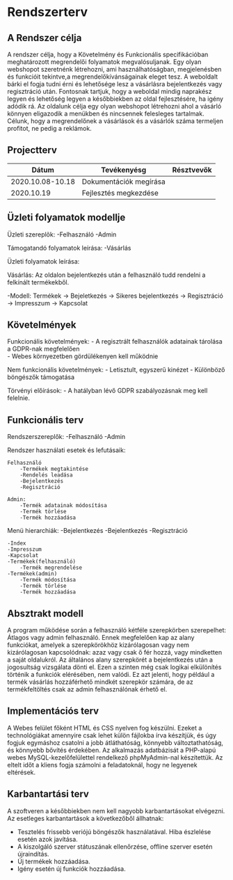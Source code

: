 # Rendszerterv
## A Rendszer célja
A rendszer célja, hogy a Követelmény és Funkcionális specifikációban meghatározott megrendelői folyamatok megvalósuljanak. Egy olyan webshopot szeretnénk létrehozni, ami használhatóságban, megjelenésben és funkcióit tekintve,a megrendelőkívánságainak eleget tesz. A weboldalt bárki el fogja tudni érni és lehetősége lesz a vásárlásra bejelentkezés vagy regisztráció után. Fontosnak tartjuk, hogy a weboldal mindig naprakész legyen és lehetőség legyen a későbbiekben az oldal fejlesztésére, ha igény adódik rá. Az oldalunk célja egy olyan webshopot létrehozni ahol a vásárló könnyen eligazodik a menükben és nincsennek felesleges tartalmak. Célunk, hogy a megrendelőnek a vásárlások és a vásárlók száma termeljen profitot, ne pedig a reklámok.
## Projectterv

|Dátum               |Tevékenyésg           |Résztvevők|
|--------------------|----------------------|----------|
|2020.10.08-10.18| Dokumentációk megírása||
|2020.10.19|Fejlesztés megkezdése||

## Üzleti folyamatok modellje
Üzleti szereplõk:
	-Felhasználó
	-Admin

Támogatandó folyamatok leírása:
	-Vásárlás

Üzleti folyamatok leírása:

Vásárlás:
Az oldalon bejelentkezés után a felhasználó tudd rendelni a felkínált termékekből.

-Modell:
Termékek	-> Bejeletkezés -> Sikeres bejelentkezés
		-> Regisztráció
		-> Impresszum
		-> Kapcsolat

## Követelmények

Funkcionális követelmények:
	- A regisztrált felhasználók adatainak tárolása a GDPR-nak megfelelően	
	- Webes környezetben gördülékenyen kell működnie
 
   Nem funkcionális követelmények:
	- Letisztult, egyszerű kinézet
	- Különböző böngészők támogatása	

   Törvényi előírások:
	- A hatályban lévő GDPR szabályozásnak meg kell felelnie.

## Funkcionális terv

Rendszerszereplők:
	-Felhasználó
	-Admin

Rendszer használati esetek és lefutásaik:

	Felhasználó
		-Termékek megtakintése
		-Rendelés leadása
		-Bejelentkezés
		-Regisztráció
	
	Admin:
		-Termék adatainak módosítása
		-Termék törlése
		-Termék hozzáadása	
	
Menü hierarchiák:
	-Bejelentkezés
		-Bejelentkezés
		-Regisztráció
		
	-Index
	-Impresszum
	-Kapcsolat
	-Termékek(felhasználó)
		-Termék megrendelése
	-Termékek(admin)
		-Termék módosítása
		-Termék törlése
		-Termék hozzáadása

## Absztrakt modell
A program működése során a felhasználó kétféle szerepkörben szerepelhet: Átlagos vagy admin felhasználó. Ennek megfelelően kap az alany funkciókat, 
amelyek a szerepkörökhöz kizárólagosan vagy nem kizárólagosan kapcsolódnak: azaz vagy csak ő fér hozzá, vagy mindketten a saját oldalukról.
Az általános alany szerepkörét a bejelentkezés után a jogosultság vizsgálata dönti el. Ezen a szinten még csak logikai elkülönítés történik a funkciók elérésében, nem valódi. 
Ez azt jelenti, hogy például a termék vásárlás hozzáférhető mindkét szerepkör számára, de az termékfeltöltés csak az admin felhasználónak érhető el.

## Implementációs terv
A Webes felület főként HTML és CSS nyelven fog készülni. Ezeket a technológiákat amennyire csak lehet külön fájlokba írva készítjük, és úgy fogjuk egymáshoz csatolni a jobb átláthatóság, könnyebb változtathatóság, és könnyebb bővítés érdekében. Az alkalmazás adatbázisát a PHP-alapú webes MySQL-kezelőfelülettel rendelkező phpMyAdmin-nal készítettük. Az eltelt időt a kliens fogja számolni a feladatoknál, hogy ne legyenek eltérések.

## Karbantartási terv
A szoftveren a későbbiekben nem kell nagyobb karbantartásokat elvégezni. Az esetleges karbantartások a következőből állhatnak:
- Tesztelés frissebb veriójú böngészők használatával. Hiba észlelése esetén azok javítása.
- A kiszolgáló szerver státuszának ellenőrzése, offline szerver esetén újraindítás.
- Új termékek hozzáadása.
- Igény esetén új funkciók hozzáadása.